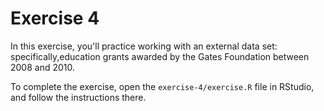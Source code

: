 # Exercise 4
In this exercise, you'll practice working with an external data set: specifically,education grants awarded by the Gates Foundation between 2008 and 2010.

To complete the exercise, open the `exercise-4/exercise.R` file in RStudio, and follow the instructions there.
